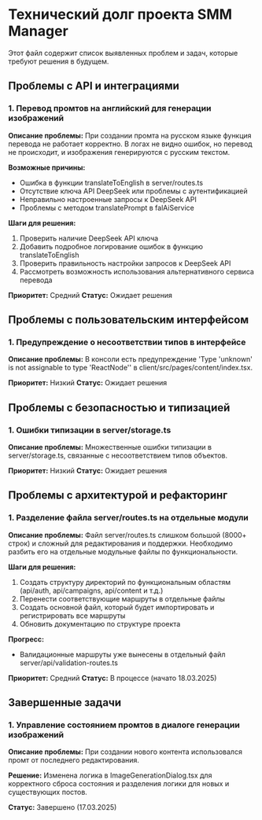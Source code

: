 # Технический долг проекта SMM Manager

Этот файл содержит список выявленных проблем и задач, которые требуют решения в будущем.

## Проблемы с API и интеграциями

### 1. Перевод промтов на английский для генерации изображений

**Описание проблемы:** При создании промта на русском языке функция перевода не работает корректно. В логах не видно ошибок, но перевод не происходит, и изображения генерируются с русским текстом.

**Возможные причины:**
- Ошибка в функции translateToEnglish в server/routes.ts
- Отсутствие ключа API DeepSeek или проблемы с аутентификацией
- Неправильно настроенные запросы к DeepSeek API
- Проблемы с методом translatePrompt в falAiService

**Шаги для решения:**
1. Проверить наличие DeepSeek API ключа
2. Добавить подробное логирование ошибок в функцию translateToEnglish
3. Проверить правильность настройки запросов к DeepSeek API
4. Рассмотреть возможность использования альтернативного сервиса перевода

**Приоритет:** Средний
**Статус:** Ожидает решения

## Проблемы с пользовательским интерфейсом

### 1. Предупреждение о несоответствии типов в интерфейсе

**Описание проблемы:** В консоли есть предупреждение 'Type 'unknown' is not assignable to type 'ReactNode'' в client/src/pages/content/index.tsx.

**Приоритет:** Низкий
**Статус:** Ожидает решения

## Проблемы с безопасностью и типизацией

### 1. Ошибки типизации в server/storage.ts

**Описание проблемы:** Множественные ошибки типизации в server/storage.ts, связанные с несоответствием типов объектов.

**Приоритет:** Низкий
**Статус:** Ожидает решения

## Проблемы с архитектурой и рефакторинг

### 1. Разделение файла server/routes.ts на отдельные модули

**Описание проблемы:** Файл server/routes.ts слишком большой (8000+ строк) и сложный для редактирования и поддержки. Необходимо разбить его на отдельные модульные файлы по функциональности.

**Шаги для решения:**
1. Создать структуру директорий по функциональным областям (api/auth, api/campaigns, api/content и т.д.)
2. Перенести соответствующие маршруты в отдельные файлы
3. Создать основной файл, который будет импортировать и регистрировать все маршруты
4. Обновить документацию по структуре проекта

**Прогресс:**
- Валидационные маршруты уже вынесены в отдельный файл server/api/validation-routes.ts

**Приоритет:** Средний
**Статус:** В процессе (начато 18.03.2025)

## Завершенные задачи

### 1. Управление состоянием промтов в диалоге генерации изображений

**Описание проблемы:** При создании нового контента использовался промт от последнего редактирования.

**Решение:** Изменена логика в ImageGenerationDialog.tsx для корректного сброса состояния и разделения логики для новых и существующих постов.

**Статус:** Завершено (17.03.2025)